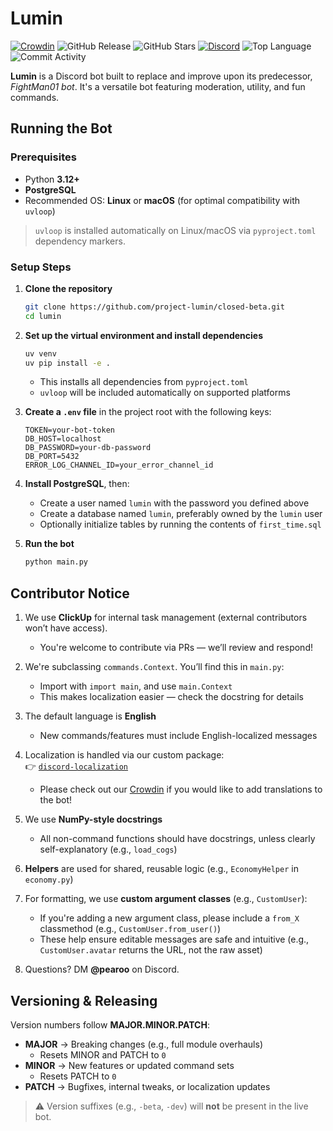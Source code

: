 # Lumin

[![Crowdin](https://badges.crowdin.net/project-lumin/localized.svg)](https://crowdin.com/project/project-lumin)
![GitHub Release](https://img.shields.io/github/v/release/project-lumin/closed-beta)
![GitHub Stars](https://img.shields.io/github/stars/project-lumin/closed-beta?style=flat)
[![Discord](https://img.shields.io/discord/572077459189792769?label=discord
)](https://discord.gg/s8zBYQk)
![Top Language](https://img.shields.io/github/languages/top/project-lumin/closed-beta)
![Commit Activity](https://img.shields.io/github/commit-activity/m/project-lumin/closed-beta)

**Lumin** is a Discord bot built to replace and improve upon its predecessor, *FightMan01 bot*. It's a versatile bot featuring moderation, utility, and fun commands.

## Running the Bot

### Prerequisites

- Python **3.12+**
- **PostgreSQL**
- Recommended OS: **Linux** or **macOS** (for optimal compatibility with `uvloop`)

> `uvloop` is installed automatically on Linux/macOS via `pyproject.toml` dependency markers.

### Setup Steps

1. **Clone the repository**
   ```bash
   git clone https://github.com/project-lumin/closed-beta.git
   cd lumin
   ```

2. **Set up the virtual environment and install dependencies**
   ```bash
   uv venv
   uv pip install -e .
   ```

    - This installs all dependencies from `pyproject.toml`
    - `uvloop` will be included automatically on supported platforms

3. **Create a `.env` file** in the project root with the following keys:
   ```
   TOKEN=your-bot-token
   DB_HOST=localhost
   DB_PASSWORD=your-db-password
   DB_PORT=5432
   ERROR_LOG_CHANNEL_ID=your_error_channel_id
   ```

4. **Install PostgreSQL**, then:
    - Create a user named `lumin` with the password you defined above
    - Create a database named `lumin`, preferably owned by the `lumin` user
    - Optionally initialize tables by running the contents of `first_time.sql`

5. **Run the bot**
   ```bash
   python main.py
   ```

## Contributor Notice

1. We use **ClickUp** for internal task management (external contributors won’t have access).
    - You're welcome to contribute via PRs — we’ll review and respond!

2. We're subclassing `commands.Context`. You’ll find this in `main.py`:
    - Import with `import main`, and use `main.Context`
    - This makes localization easier — check the docstring for details

3. The default language is **English**
    - New commands/features must include English-localized messages

4. Localization is handled via our custom package:  
   👉 [`discord-localization`](https://pypi.org/project/discord-localization)
    - Please check out our [Crowdin](https://crowdin.com/project/project-lumin) if you would like to add translations to the bot!

5. We use **NumPy-style docstrings**
    - All non-command functions should have docstrings, unless clearly self-explanatory (e.g., `load_cogs`)

6. **Helpers** are used for shared, reusable logic (e.g., `EconomyHelper` in `economy.py`)

7. For formatting, we use **custom argument classes** (e.g., `CustomUser`):
    - If you're adding a new argument class, please include a `from_X` classmethod (e.g., `CustomUser.from_user()`)
    - These help ensure editable messages are safe and intuitive (e.g., `CustomUser.avatar` returns the URL, not the raw asset)

8. Questions? DM **@pearoo** on Discord.

## Versioning & Releasing

Version numbers follow **MAJOR.MINOR.PATCH**:

- **MAJOR** → Breaking changes (e.g., full module overhauls)
    - Resets MINOR and PATCH to `0`
- **MINOR** → New features or updated command sets
    - Resets PATCH to `0`
- **PATCH** → Bugfixes, internal tweaks, or localization updates

> ⚠️ Version suffixes (e.g., `-beta`, `-dev`) will **not** be present in the live bot.
